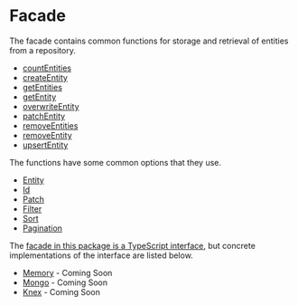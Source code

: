 # Facade

The facade contains common functions for storage and retrieval of entities from a repository.

- [countEntities](./functions#countentities)
- [createEntity](./functions#createentity)
- [getEntities](./functions#getentities)
- [getEntity](./functions#getentity)
- [overwriteEntity](./functions#overwriteentity)
- [patchEntity](./functions#patchentity)
- [removeEntities](./functions#removeentities)
- [removeEntity](./functions#removeentity)
- [upsertEntity](./functions#upsertentity)

The functions have some common options that they use.

- [Entity](./options#entity)
- [Id](./options#id)
- [Patch](./options#patch)
- [Filter](./options#filter)
- [Sort](./options#sort)
- [Pagination](./options#pagination)

The [facade in this package is a TypeScript interface](../src/Facade.ts), but concrete implementations of the interface are listed below.

- [Memory](https://github.com/js-entity-repos/memory) - Coming Soon
- [Mongo](https://github.com/js-entity-repos/mongo) - Coming Soon
- [Knex](https://github.com/js-entity-repos/knex) - Coming Soon
